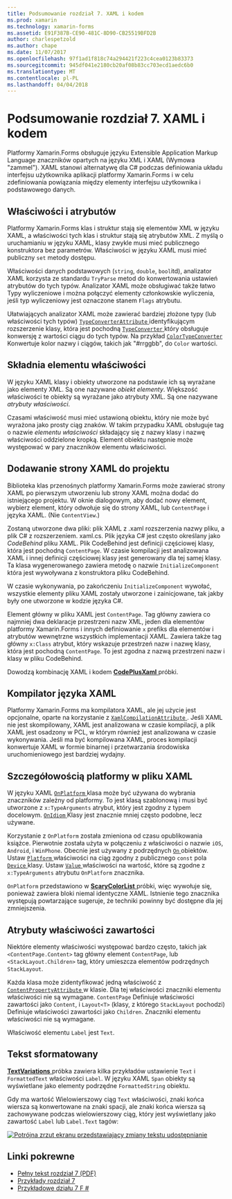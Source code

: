```yaml
---
title: Podsumowanie rozdział 7. XAML i kodem
ms.prod: xamarin
ms.technology: xamarin-forms
ms.assetid: E91F387B-CE90-481C-8D90-CB25519BFD2B
author: charlespetzold
ms.author: chape
ms.date: 11/07/2017
ms.openlocfilehash: 97f1ad1f818c74a294421f223c4cea0123b83373
ms.sourcegitcommit: 945df041e2180cb20af08b83cc703ecd1aedc6b0
ms.translationtype: MT
ms.contentlocale: pl-PL
ms.lasthandoff: 04/04/2018
---
```

# <a name="summary-of-chapter-7-xaml-vs-code"></a>Podsumowanie rozdział 7. XAML i kodem

Platformy Xamarin.Forms obsługuje języku Extensible Application Markup Language znaczników opartych na języku XML i XAML (Wymowa "zammel"). XAML stanowi alternatywę dla C# podczas definiowania układu interfejsu użytkownika aplikacji platformy Xamarin.Forms i w celu zdefiniowania powiązania między elementy interfejsu użytkownika i podstawowego danych.

## <a name="properties-and-attributes"></a>Właściwości i atrybutów

Platformy Xamarin.Forms klas i struktur stają się elementów XML w języku XAML, a właściwości tych klas i struktur stają się atrybutów XML. Z myślą o uruchamianiu w języku XAML, klasy zwykle musi mieć publicznego konstruktora bez parametrów. Właściwości w języku XAML musi mieć publiczny `set` metody dostępu.

Właściwości danych podstawowych (`string`, `double`, `bool`itd), analizator XAML korzysta ze standardu `TryParse` metod do konwertowania ustawień atrybutów do tych typów. Analizator XAML może obsługiwać także łatwo Typy wyliczeniowe i można połączyć elementy członkowskie wyliczenia, jeśli typ wyliczeniowy jest oznaczone stanem `Flags` atrybutu.

Ułatwiających analizator XAML może zawierać bardziej złożone typy (lub właściwości tych typów) [ `TypeConverterAttribute` ](https://developer.xamarin.com/api/type/Xamarin.Forms.TypeConverterAttribute/) identyfikującym rozszerzenie klasy, która jest pochodną [ `TypeConverter` ](https://developer.xamarin.com/api/type/Xamarin.Forms.TypeConverter/) który obsługuje konwersję z wartości ciągu do tych typów. Na przykład [ `ColorTypeConverter` ](https://developer.xamarin.com/api/type/Xamarin.Forms.ColorTypeConverter/) Konwertuje kolor nazwy i ciągów, takich jak "#rrggbb", do `Color` wartości.

## <a name="property-element-syntax"></a>Składnia elementu właściwości

W języku XAML klasy i obiekty utworzone na podstawie ich są wyrażane jako elementy XML. Są one nazywane *obiekt elementy*. Większość właściwości te obiekty są wyrażane jako atrybuty XML. Są one nazywane *atrybuty właściwości*.

Czasami właściwość musi mieć ustawioną obiektu, który nie może być wyrażona jako prosty ciąg znaków. W takim przypadku XAML obsługuje tag o nazwie *elementu właściwości* składający się z nazwy klasy i nazwę właściwości oddzielone kropką. Element obiektu następnie może występować w pary znaczników elementu właściwości.

## <a name="adding-a-xaml-page-to-your-project"></a>Dodawanie strony XAML do projektu

Biblioteka klas przenośnych platformy Xamarin.Forms może zawierać strony XAML po pierwszym utworzeniu lub strony XAML można dodać do istniejącego projektu. W oknie dialogowym, aby dodać nowy element, wybierz element, który odwołuje się do strony XAML, lub `ContentPage` i języka XAML. (Nie `ContentView`.)

Zostaną utworzone dwa pliki: plik XAML z .xaml rozszerzenia nazwy pliku, a plik C# z rozszerzeniem. xaml.cs. Plik języka C# jest często określany jako *CodeBehind* pliku XAML. Plik CodeBehind jest definicji częściowej klasy, która jest pochodną `ContentPage`. W czasie kompilacji jest analizowana XAML i innej definicji częściowej klasy jest generowany dla tej samej klasy. Ta klasa wygenerowanego zawiera metodę o nazwie `InitializeComponent` która jest wywoływana z konstruktora pliku CodeBehind.

W czasie wykonywania, po zakończeniu `InitializeComponent` wywołać, wszystkie elementy pliku XAML zostały utworzone i zainicjowane, tak jakby były one utworzone w kodzie języka C#.

Element główny w pliku XAML jest `ContentPage`. Tag główny zawiera co najmniej dwa deklaracje przestrzeni nazw XML, jeden dla elementów platformy Xamarin.Forms i innych definiowanie `x` prefiks dla elementów i atrybutów wewnętrzne wszystkich implementacji XAML. Zawiera także tag główny `x:Class` atrybut, który wskazuje przestrzeń nazw i nazwę klasy, która jest pochodną `ContentPage`. To jest zgodna z nazwą przestrzeni nazw i klasy w pliku CodeBehind.

Dowodzą kombinację XAML i kodem [ **CodePlusXaml** ](https://github.com/xamarin/xamarin-forms-book-samples/tree/master/Chapter07) próbki.

## <a name="the-xaml-compiler"></a>Kompilator języka XAML

Platformy Xamarin.Forms ma kompilatora XAML, ale jej użycie jest opcjonalne, oparte na korzystanie z [ `XamlCompilationAttribute` ](https://developer.xamarin.com/api/type/Xamarin.Forms.Xaml.XamlCompilationAttribute/). Jeśli XAML nie jest skompilowany, XAML jest analizowana w czasie kompilacji, a plik XAML jest osadzony w PCL, w którym również jest analizowana w czasie wykonywania. Jeśli ma być kompilowana XAML, proces kompilacji konwertuje XAML w formie binarnej i przetwarzania środowiska uruchomieniowego jest bardziej wydajny.

## <a name="platform-specificity-in-the-xaml-file"></a>Szczegółowością platformy w pliku XAML

W języku XAML [ `OnPlatform` ](https://developer.xamarin.com/api/type/Xamarin.Forms.OnPlatform%3CT%3E/) klasa może być używana do wybrania znaczników zależny od platformy. To jest klasą szablonową i musi być utworzone z `x:TypeArguments` atrybut, który jest zgodny z typem docelowym. [ `OnIdiom` ](https://developer.xamarin.com/api/type/Xamarin.Forms.OnIdiom%3CT%3E/) Klasy jest znacznie mniej często podobne, lecz używane.

Korzystanie z `OnPlatform` została zmieniona od czasu opublikowania książce. Pierwotnie została użyta w połączeniu z właściwości o nazwie `iOS`, `Android`, i `WinPhone`. Obecnie jest używany z podrzędnych [ `On` ](https://developer.xamarin.com/api/type/Xamarin.Forms.On/) obiektów. Ustaw [ `Platform` ](https://developer.xamarin.com/api/property/Xamarin.Forms.On.Platform/) właściwości na ciąg zgodny z publicznego `const` pola [ `Device` ](https://developer.xamarin.com/api/type/Xamarin.Forms.Device/) klasy. Ustaw [ `Value` ](https://developer.xamarin.com/api/property/Xamarin.Forms.On.Value/) właściwości na wartość, które są zgodne z `x:TypeArguments` atrybutu `OnPlatform` znacznika.

`OnPlatform` przedstawiono w [ **ScaryColorList** ](https://github.com/xamarin/xamarin-forms-book-samples/tree/master/Chapter07/ScaryColorList) próbki, więc wywołuje się, ponieważ zawiera bloki niemal identyczne XAML. Istnienie tego znacznika występują powtarzające sugeruje, że techniki powinny być dostępne dla jej zmniejszenia.

## <a name="the-content-property-attributes"></a>Atrybuty właściwości zawartości

Niektóre elementy właściwości występować bardzo często, takich jak `<ContentPage.Content>` tag główny element `ContentPage`, lub `<StackLayout.Children>` tag, który umieszcza elementów podrzędnych `StackLayout`.

Każda klasa może zidentyfikować jedną właściwość z [ `ContentPropertyAttribute` ](https://developer.xamarin.com/api/type/Xamarin.Forms.ContentPropertyAttribute/) w klasie. Dla tej właściwości znaczniki elementu właściwości nie są wymagane. `ContentPage` Definiuje właściwości zawartości jako `Content`, i `Layout<T>` (klasy, z którego `StackLayout` pochodzi) Definiuje właściwości zawartości jako `Children`. Znaczniki elementu właściwości nie są wymagane.

Właściwość elementu `Label` jest `Text`.

## <a name="formatted-text"></a>Tekst sformatowany

[ **TextVariations** ](https://github.com/xamarin/xamarin-forms-book-samples/tree/master/Chapter07/TextVariations) próbka zawiera kilka przykładów ustawienie `Text` i `FormattedText` właściwości `Label`. W języku XAML `Span` obiekty są wyświetlane jako elementy podrzędne `FormattedString` obiektu.

 Gdy ma wartość Wielowierszowy ciąg `Text` właściwości, znaki końca wiersza są konwertowane na znaki spacji, ale znaki końca wiersza są zachowywane podczas wielowierszowy ciąg, który jest wyświetlany jako zawartość `Label` lub `Label.Text` tagów:

 [![Potrójna zrzut ekranu przedstawiający zmiany tekstu udostępnianie](images/ch07fg03-small.png "odmiany tekst sformatowany")](images/ch07fg03-large.png#lightbox "odmiany tekst sformatowany")



## <a name="related-links"></a>Linki pokrewne

- [Pełny tekst rozdział 7 (PDF)](https://download.xamarin.com/developer/xamarin-forms-book/XamarinFormsBook-Ch07-Apr2016.pdf)
- [Przykłady rozdział 7](https://github.com/xamarin/xamarin-forms-book-samples/tree/master/Chapter07)
- [Przykładowe działu 7 F #](https://github.com/xamarin/xamarin-forms-book-samples/tree/master/Chapter07/FS/CodePlusXaml)
